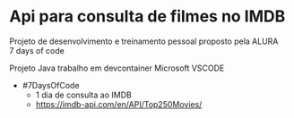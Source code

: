 
# Api para consulta de filmes no IMDB

Projeto de desenvolvimento e treinamento pessoal proposto pela ALURA  
7 days of code  

Projeto Java trabalho em devcontainer Microsoft VSCODE  

- #7DaysOfCode 
    - 1 dia de consulta ao IMDB 
    - https://imdb-api.com/en/API/Top250Movies/<apiKey>

